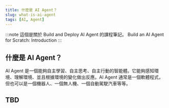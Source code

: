 ```yaml
---
title: 什麼是 AI Agent？
slug: what-is-ai-agent
tags: [AI, Agent]
---
```


:::note
這個是關於 Build and Deploy AI Agent 的課程筆記。
Build an AI Agent for Scratch: Introduction
:::

## 什麼是 AI Agent？

AI Agent 是一個能夠自主學習、自主思考、自主行動的智能體。它能夠感知環境、理解環境、並且根據環境的變化做出反應。AI Agent 通常是一個軟體程式，但也可以是一個機器人、一個無人機、一個自動駕駛汽車等等。

## TBD
